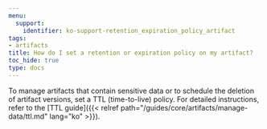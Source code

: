 ```yaml
---
menu:
  support:
    identifier: ko-support-retention_expiration_policy_artifact
tags:
- artifacts
title: How do I set a retention or expiration policy on my artifact?
toc_hide: true
type: docs
---
```


To manage artifacts that contain sensitive data or to schedule the deletion of artifact versions, set a TTL (time-to-live) policy. For detailed instructions, refer to the [TTL guide]({{< relref path="/guides/core/artifacts/manage-data/ttl.md" lang="ko" >}}).